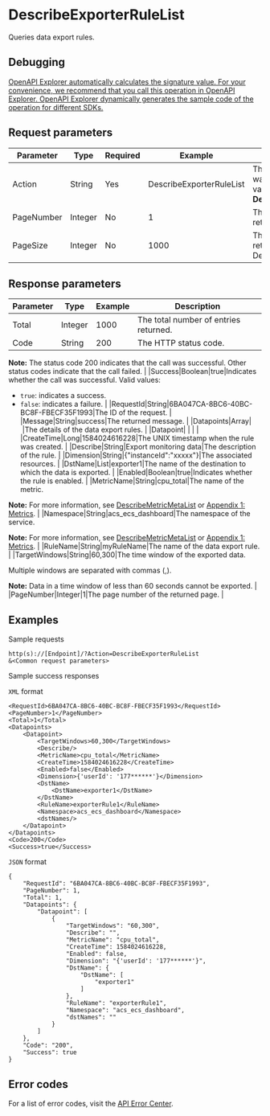 # DescribeExporterRuleList

Queries data export rules.

## Debugging

[OpenAPI Explorer automatically calculates the signature value. For your convenience, we recommend that you call this operation in OpenAPI Explorer. OpenAPI Explorer dynamically generates the sample code of the operation for different SDKs.](https://api.aliyun.com/#product=Cms&api=DescribeExporterRuleList&type=RPC&version=2019-01-01)

## Request parameters

|Parameter|Type|Required|Example|Description|
|---------|----|--------|-------|-----------|
|Action|String|Yes|DescribeExporterRuleList|The operation that you want to perform. Set the value to **DescribeExporterRuleList**. |
|PageNumber|Integer|No|1|The number of the page to return. Default value: 1. |
|PageSize|Integer|No|1000|The number of entries to return on each page. Default value: 1000. |

## Response parameters

|Parameter|Type|Example|Description|
|---------|----|-------|-----------|
|Total|Integer|1000|The total number of entries returned. |
|Code|String|200|The HTTP status code.

**Note:** The status code 200 indicates that the call was successful. Other status codes indicate that the call failed. |
|Success|Boolean|true|Indicates whether the call was successful. Valid values:

-   `true`: indicates a success.
-   `false`: indicates a failure. |
|RequestId|String|6BA047CA-8BC6-40BC-BC8F-FBECF35F1993|The ID of the request. |
|Message|String|success|The returned message. |
|Datapoints|Array| |The details of the data export rules. |
|Datapoint| | | |
|CreateTime|Long|1584024616228|The UNIX timestamp when the rule was created. |
|Describe|String|Export monitoring data|The description of the rule. |
|Dimension|String|\{"instanceId":"xxxxx"\}|The associated resources. |
|DstName|List|exporter1|The name of the destination to which the data is exported. |
|Enabled|Boolean|true|Indicates whether the rule is enabled. |
|MetricName|String|cpu\_total|The name of the metric.

**Note:** For more information, see [DescribeMetricMetaList](~~98846~~) or [Appendix 1: Metrics](~~28619~~). |
|Namespace|String|acs\_ecs\_dashboard|The namespace of the service.

**Note:** For more information, see [DescribeMetricMetaList](~~98846~~) or [Appendix 1: Metrics](~~28619~~). |
|RuleName|String|myRuleName|The name of the data export rule. |
|TargetWindows|String|60,300|The time window of the exported data.

Multiple windows are separated with commas \(,\).

**Note:** Data in a time window of less than 60 seconds cannot be exported. |
|PageNumber|Integer|1|The page number of the returned page. |

## Examples

Sample requests

```
http(s)://[Endpoint]/?Action=DescribeExporterRuleList
&<Common request parameters>
```

Sample success responses

`XML` format

```
<RequestId>6BA047CA-8BC6-40BC-BC8F-FBECF35F1993</RequestId>
<PageNumber>1</PageNumber>
<Total>1</Total>
<Datapoints>
    <Datapoint>
        <TargetWindows>60,300</TargetWindows>
        <Describe/>
        <MetricName>cpu_total</MetricName>
        <CreateTime>1584024616228</CreateTime>
        <Enabled>false</Enabled>
        <Dimension>{'userId': '177******'}</Dimension>
        <DstName>
            <DstName>exporter1</DstName>
        </DstName>
        <RuleName>exporterRule1</RuleName>
        <Namespace>acs_ecs_dashboard</Namespace>
        <dstNames/>
    </Datapoint>
</Datapoints>
<Code>200</Code>
<Success>true</Success>
```

`JSON` format

```
{
    "RequestId": "6BA047CA-8BC6-40BC-BC8F-FBECF35F1993",
    "PageNumber": 1,
    "Total": 1,
    "Datapoints": {
        "Datapoint": [
            {
                "TargetWindows": "60,300",
                "Describe": "",
                "MetricName": "cpu_total",
                "CreateTime": 1584024616228,
                "Enabled": false,
                "Dimension": "{'userId': '177******'}",
                "DstName": {
                    "DstName": [
                        "exporter1"
                    ]
                },
                "RuleName": "exporterRule1",
                "Namespace": "acs_ecs_dashboard",
                "dstNames": ""
            }
        ]
    },
    "Code": "200",
    "Success": true
}
```

## Error codes

For a list of error codes, visit the [API Error Center](https://error-center.alibabacloud.com/status/product/Cms).

